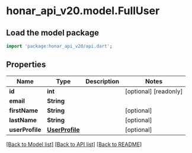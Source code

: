 # honar_api_v20.model.FullUser

## Load the model package
```dart
import 'package:honar_api_v20/api.dart';
```

## Properties
Name | Type | Description | Notes
------------ | ------------- | ------------- | -------------
**id** | **int** |  | [optional] [readonly] 
**email** | **String** |  | 
**firstName** | **String** |  | [optional] 
**lastName** | **String** |  | [optional] 
**userProfile** | [**UserProfile**](UserProfile.md) |  | [optional] 

[[Back to Model list]](../README.md#documentation-for-models) [[Back to API list]](../README.md#documentation-for-api-endpoints) [[Back to README]](../README.md)


